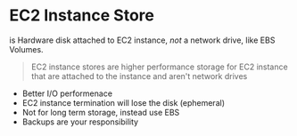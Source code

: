 # EC2 Instance Store
is
Hardware disk attached to EC2 instance, *not* a network drive, like EBS Volumes.

> EC2 instance stores are higher performance storage for EC2 instance that are attached to the instance and aren't network drives

- Better I/O performenace
- EC2 instance termination will lose the disk (ephemeral)
- Not for long term storage, instead use EBS
- Backups are your responsibility
